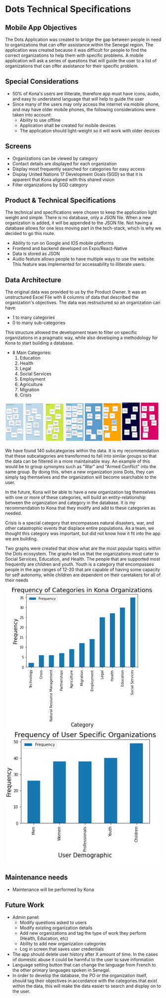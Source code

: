 # Dots Technical Specifications


## Mobile App Objectives
The Dots Application was created to bridge the gap between people in need to organizations that can offer assistance within the Senegal region.
The application was created because it was difficult for people to find the correct organizations to help them with specific problems.
A mobile application will ask a series of questions that will guide the user to a list of organizations that can offer assistance for their specific problem.

## Special Considerations
* 50% of Kona's users are illiterate, therefore app must have icons, audio, and easy to understand language that will help to guide the user
* Since many of the users may only access the internet via mobile phone, and may have older mobile phones, the following considerations were taken into account:
  * Ability to use offline
  * Application shall be created for mobile devices
  * The application should light-weight so it will work with older devices

## Screens  
* Organizations can be viewed by category  
* Contact details are displayed for each organization
* Display most frequently searched for categories for easy access
* Display United Nations 17 Development Goals (SGD) so that it is apparent that Kona aligned with this shared vision
* Filter organizations by SGD category
 
## Product & Technical Specifications
The technical and specifications were chosen to keep the application light weight and simple. There is no database, only a JSON file. When a new organization is 
added, it will be appended to the JSON file. Not having a database allows for one less moving part in the tech-stack, which is why we decided to go this route.
* Ability to run on Google and IOS mobile platforms
* Frontend and backend developed on Expo/React-Native
* Data is stored as JSON 
* Audio feature allows people to have multiple ways to use the website. This feature was implemented for accessability to illiterate users.

## Data Architecture
 The original data was provided to us by the Product Owner. It was an unstructured Excel File with 8 columns of data that described the organization's objectives.
The data was restructured so an organization can have:
* 1 to many categories
*  0 to many sub-categories

This structure allowed the development team to filter on specific organizations in a pragmatic way, while also developing a methodology for Kona to start building a database.

* 8 Main Categories:
  1. Education
  2. Health
  3. Legal
  4. Social Services
  5. Employment
  6. Agriculture
  7. Migration
  8. Crisis

<img src="https://github.com/WomenPlusPlus/deploy-impact-21-kona-a/blob/main/kona-app/docs/categories.png" alt="Organization Categories">

We have found 140 subcategories within the data. It is my recommendation that these subcatagories are transformed to fall into similar groups so that the data can be filtered in a more maintainable way. An example of this would be to group synonyms such as "War" and "Armed Conflict" into the same group. By doing this, when a new organization joins Dots, they can simply tag themselves and the organization will become searchable to the user.

In the future, Kona will be able to have a new organization tag themselves with one or more of these categories, will build an entity-relationship between the organization and category in the database. It is my recommendation to Kona that they modify and add to these categories as needed.

Crisis is a special category that encompasses natural disasters, war, and other catastrophic events that displace entire populations. As a team, we thought this category was important, but did not know how it fit into the app we are building. 

Two graphs were created that show what are the most popular topics within the Dots ecosystem. The graphs tell us that the organizations most cater to Social Services, Education, and Health. The people that are supported most frequently are children and youth. Youth is a category that encompasses people in the age ranges of 12-20 that are capable of having some capacity for self autonomy, while children are dependent on their caretakers for all of their needs

<img src="https://github.com/WomenPlusPlus/deploy-impact-21-kona-a/blob/main/kona-app/docs/category_graph.png" alt="Frequency of Topics within all Organizations">


<img src="https://github.com/WomenPlusPlus/deploy-impact-21-kona-a/blob/main/kona-app/docs/user_graph.png" alt="Frequency of User Groups within all Organizations">


## Maintenance needs 
* Maintenance will be performed by Kona
 
 ## Future Work
* Admin panel:
  *  Modify questions asked to users
  *  Modify existing organization details 
  *  Add new organizations and tag the type of work they perform (Health, Education, etc)
  *  Ability to add new organization categories 
  *  Log in screen that saves user credentials
* The app should delete user history after X amount of time. In the cases of domestic abuse it could be harmful to the user to save information
* Language setting button that can change the language from French to the other primary languages spoken in Senegal.
* In order to develop the database, the PO or the organization itself, should tag their objectives in accordance with the categories that exist within the data, this will make the data easier to search and display on to the user.
